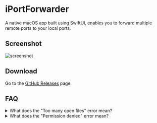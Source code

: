 # iPortForwarder

A native macOS app built using SwiftUI, enables you to forward multiple remote ports to your local ports.

## Screenshot

![screenshot](./docs/screenshot.avif)

## Download

Go to the [GitHub Releases](https://github.com/hronro/iPortForwarder/releases) page.

## FAQ

<details><summary>What does the "Too many open files" error mean?</summary>
	By default, macOS allows a maximum of 256 files to be opened. This means you can forward up to 256 ports, or fewer if your system already has open files. To bypass this limitation, simply run `ulimit -n 2048` (or replace the number with your desired value) in your terminal.
</details>

<details><summary>What does the "Permission denied" error mean?</summary>
	This error usually happens when trying to forward a port to a local port below 1024. In macOS, binding a port less than 1024 to 127.0.0.1 needs root privileges, which iPortForwarder currently does not support. However, strangely enough, macOS doesn't require root privileges for binding ports less than 1024 to 0.0.0.0, so you can easily bypass this limitation by enabling the "Allow LAN" option.
</details>
